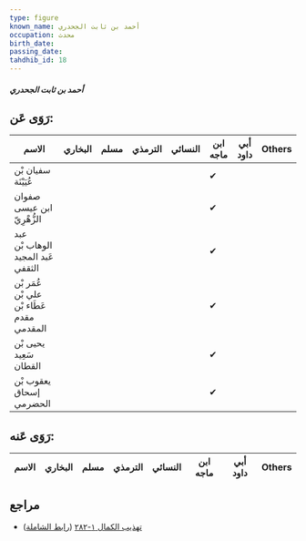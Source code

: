 ```yaml
---
type: figure
known_name: أحمد بن ثابت الجحدري
occupation: محدث
birth_date:
passing_date:
tahdhib_id: 18
---
```

##### أحمد بن ثابت الجحدري

## رَوَى عَن:
| الاسم                                     | البخاري | مسلم | الترمذي | النسائي | ابن ماجه | أبي داود | Others |
| ----------------------------------------- | ------- | ---- | ------- | ------- | -------- | -------- | ------ |
| سفيان بْن عُيَيْنَة                       |         |      |         |         | ✔        |          |        |
| صفوان ابن عيسى الزُّهْرِيّ                |         |      |         |         | ✔        |          |        |
| عبد الوهاب بْن عَبد المجيد الثقفي         |         |      |         |         | ✔        |          |        |
| عُمَر بْن علي بْن عَطَاء بْن مقدم المقدمي |         |      |         |         | ✔        |          |        |
| يحيى بْن سَعِيد القطان                    |         |      |         |         | ✔        |          |        |
| يعقوب بْن إسحاق الحضرمي                   |         |      |         |         | ✔        |          |        |
## رَوَى عَنه:
| الاسم | البخاري | مسلم | الترمذي | النسائي | ابن ماجه | أبي داود | Others |
| ----- | ------- | ---- | ------- | ------- | -------- | -------- | ------ |
## مراجع
- [تهذيب الكمال ١-٢٨٢](obsidian://open?vault=Tahdhib-al-Kamal&file=Figures/١٨-أحمد%20بن%20ثابت%20الجحدري) ([رابط الشاملة](https://shamela.ws/book/3722/281))